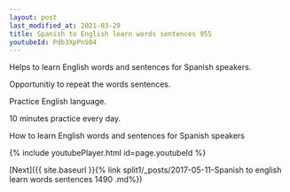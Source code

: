 ```yaml
---
layout: post
last_modified_at: 2021-03-29
title: Spanish to English learn words sentences 955 
youtubeId: Pdb3XpPnS04
---
```

 
 
Helps to learn English words and sentences for Spanish speakers.

Opportunitiy to repeat the words sentences. 

Practice English language. 
 
10 minutes practice every day. 
 
How to learn English words and sentences for Spanish speakers 
 
{% include youtubePlayer.html id=page.youtubeId %}
 
 
[Next]({{ site.baseurl }}{% link  split1/_posts/2017-05-11-Spanish to english learn words sentences 1490 .md%})
 
